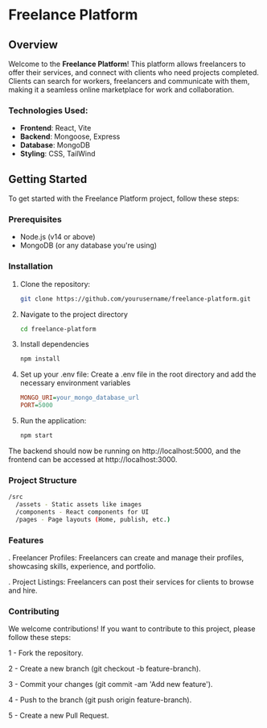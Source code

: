 # Freelance Platform

## Overview

Welcome to the **Freelance Platform**! This platform allows freelancers to offer their services, and connect with clients who need projects completed. Clients can search for workers, freelancers and communicate with them, making it a seamless online marketplace for work and collaboration.

### Technologies Used:
- **Frontend**: React, Vite
- **Backend**: Mongoose, Express
- **Database**: MongoDB
- **Styling**: CSS, TailWind

## Getting Started

To get started with the Freelance Platform project, follow these steps:

### Prerequisites

- Node.js (v14 or above)
- MongoDB (or any database you're using)

### Installation

1. Clone the repository:
   ```bash
   git clone https://github.com/yourusername/freelance-platform.git

2. Navigate to the project directory
   
   ```bash
   cd freelance-platform

3. Install dependencies

   ```bash
   npm install

4. Set up your .env file: Create a .env file in the root directory and add the necessary environment variables

   ```ini
   MONGO_URI=your_mongo_database_url
   PORT=5000

5. Run the application:

   ```bash
   npm start
The backend should now be running on http://localhost:5000, and the frontend can be accessed at http://localhost:3000.

### Project Structure
   ```bash
   /src
     /assets - Static assets like images
     /components - React components for UI
     /pages - Page layouts (Home, publish, etc.)
   ```
### Features
. Freelancer Profiles: Freelancers can create and manage their profiles, showcasing skills, experience, and portfolio.

. Project Listings: Freelancers can post their services for clients to browse and hire.

### Contributing

We welcome contributions! If you want to contribute to this project, please follow these steps:

1 - Fork the repository.

2 - Create a new branch (git checkout -b feature-branch).

3 - Commit your changes (git commit -am 'Add new feature').

4 - Push to the branch (git push origin feature-branch).

5 - Create a new Pull Request.
